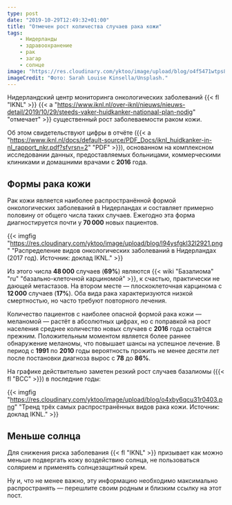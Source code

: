 ```yaml
---
type: post
date: "2019-10-29T12:49:32+01:00"
title: "Отмечен рост количества случаев рака кожи"
tags:
    - Нидерланды
    - здравоохранение
    - рак
    - загар
    - солнце
image: "https://res.cloudinary.com/yktoo/image/upload/blog/o4f5471wtps81491.jpg"
imageCredit: "Фото: Sarah Louise Kinsella/Unsplash."
---
```


Нидерландский центр мониторинга онкологических заболеваний {{< fl "IKNL" >}} {{< a "https://www.iknl.nl/over-iknl/nieuws/nieuws-detail/2019/10/29/steeds-vaker-huidkanker-nationaal-plan-nodig" "отмечает" >}} существенный рост заболеваемости раком кожи.

<!--more-->

Об этом свидетельствуют цифры в отчёте ({{< a "https://www.iknl.nl/docs/default-source/PDF_Docs/iknl_huidkanker-in-nl_rapport_nkr.pdf?sfvrsn=2" "PDF" >}}), основанном на комплексном исследовании данных, предоставляемых больницами, коммерческими клиниками и домашними врачами с **2016** года.

## Формы рака кожи

Рак кожи является наиболее распространённой формой онкологических заболеваний в Нидерландах и составляет примерно половину от общего числа таких случаев. Ежегодно эта форма диагностируется почти у **70 000** новых пациентов.

{{< imgfig "https://res.cloudinary.com/yktoo/image/upload/blog/l94ysfgkl32l2921.png" "Распределение видов онкологических заболеваний в Нидерландах (2017 год). Источник: доклад IKNL." >}}

Из этого числа **48 000** случаев (**69%**) являются {{< wiki "Базалиома" "ru" "базально-клеточной карциномой" >}}, к счастью, практически не дающей метастазов. На втором месте — плоскоклеточная карцинома с **12 000** случаев (**17%**). Оба вида рака характеризуются низкой смертностью, но часто требуют повторного лечения.

Количество пациентов с наиболее опасной формой рака кожи — меланомой — растёт в абсолютных цифрах, но с поправкой на рост населения среднее количество новых случаев с **2016** года остаётся прежним. Положительным моментом является более раннее обнаружение меланомы, что повышает шансы на успешное лечение. В период с **1991** по **2010** годы вероятность прожить не менее десяти лет после постановки диагноза вырос с **78** до **86%**.

На графике действительно заметен резкий рост случаев базалиомы ({{< fl "BCC" >}}) в последние годы:

{{< imgfig "https://res.cloudinary.com/yktoo/image/upload/blog/o4xby6qcu31r0403.png" "Тренд трёх самых распространённых видов рака кожи. Источник: доклад IKNL." >}}

## Меньше солнца

Для снижения риска заболевания {{< fl "IKNL" >}} призывает как можно меньше подвергать кожу воздействию солнца, не пользоваться солярием и применять солнцезащитный крем.

Ну и, что не менее важно, эту информацию необходимо максимально распространять — перешлите своим родным и близким ссылку на этот пост.